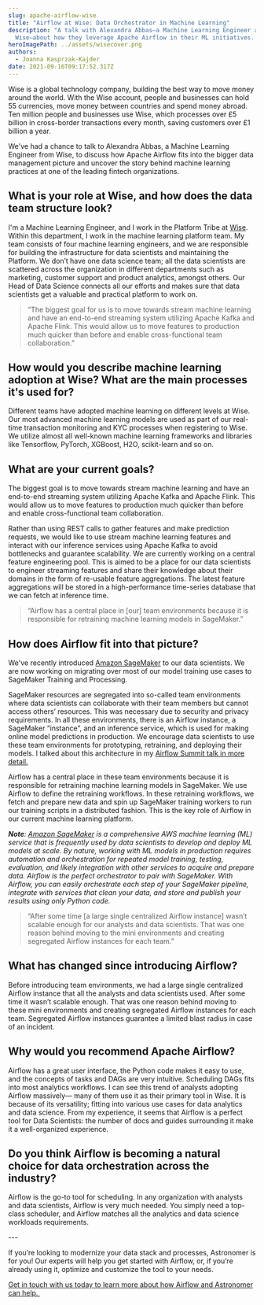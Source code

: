 ```yaml
---
slug: apache-airflow-wise
title: "Airflow at Wise: Data Orchestrator in Machine Learning"
description: "A talk with Alexandra Abbas—a Machine Learning Engineer at
  Wise—about how they leverage Apache Airflow in their ML initiatives. "
heroImagePath: ../assets/wisecover.png
authors:
  - Joanna Kasprzak-Kajder
date: 2021-09-16T09:17:52.317Z
---
```

Wise is a global technology company, building the best way to move money around the world. With the Wise account, people and businesses can hold 55 currencies, move money between countries and spend money abroad. Ten million people and businesses use Wise, which processes over £5 billion in cross-border transactions every month, saving customers over £1 billion a year.

We've had a chance to talk to Alexandra Abbas, a Machine Learning Engineer from Wise, to discuss how Apache Airflow fits into the bigger data management picture and uncover the story behind machine learning practices at one of the leading fintech organizations.  



## What is your role at Wise, and how does the data team structure look?

I'm a Machine Learning Engineer, and I work in the Platform Tribe at [Wise](https://wise.com/). Within this department, I work in the machine learning platform team. My team consists of four machine learning engineers, and we are responsible for building the infrastructure for data scientists and maintaining the Platform. We don’t have one data science team; all the data scientists are scattered across the organization in different departments such as marketing, customer support and product analytics, amongst others. Our Head of Data Science connects all our efforts and makes sure that data scientists get a valuable and practical platform to work on.

> “The biggest goal for us is to move towards stream machine learning and have an end-to-end streaming system utilizing Apache Kafka and Apache Flink. This would allow us to move features to production much quicker than before and enable cross-functional team collaboration.”

## How would you describe machine learning adoption at Wise? What are the main processes it's used for?

Different teams have adopted machine learning on different levels at Wise. Our most advanced machine learning models are used as part of our real-time transaction monitoring and KYC processes when registering to Wise. We utilize almost all well-known machine learning frameworks and libraries like Tensorflow, PyTorch, XGBoost, H2O, scikit-learn and so on.



## What are your current goals?

The biggest goal is to move towards stream machine learning and have an end-to-end streaming system utilizing Apache Kafka and Apache Flink. This would allow us to move features to production much quicker than before and enable cross-functional team collaboration.

Rather than using REST calls to gather features and make prediction requests, we would like to use stream machine learning features and interact with our inference services using Apache Kafka to avoid bottlenecks and guarantee scalability. We are currently working on a central feature engineering pool. This is aimed to be a place for our data scientists to engineer streaming features and share their knowledge about their domains in the form of re-usable feature aggregations. The latest feature aggregations will be stored in a high-performance time-series database that we can fetch at inference time.

> “Airflow has a central place in \[our] team environments because it is responsible for retraining machine learning models in SageMaker.”

## How does Airflow fit into that picture?

We've recently introduced [Amazon SageMaker](https://www.astronomer.io/guides/airflow-sagemaker) to our data scientists. We are now working on migrating over most of our model training use cases to SageMaker Training and Processing.

SageMaker resources are segregated into so-called team environments where data scientists can collaborate with their team members but cannot access others’ resources. This was necessary due to security and privacy requirements. In all these environments, there is an Airflow instance, a SageMaker “instance”, and an inference service, which is used for making online model predictions in production. We encourage data scientists to use these team environments for prototyping, retraining, and deploying their models. I talked about this architecture in my [Airflow Summit talk in more detail.](https://airflowsummit.org/sessions/2021/apache-airflow-at-wise/)

Airflow has a central place in these team environments because it is responsible for retraining machine learning models in SageMaker. We use Airflow to define the retraining workflows. In these retraining workflows, we fetch and prepare new data and spin up SageMaker training workers to run our training scripts in a distributed fashion. This is the key role of Airflow in our current machine learning platform.



***Note**: [Amazon SageMaker](https://aws.amazon.com/sagemaker/) is a comprehensive AWS machine learning (ML) service that is frequently used by data scientists to develop and deploy ML models at scale. By nature, working with ML models in production requires automation and orchestration for repeated model training, testing, evaluation, and likely integration with other services to acquire and prepare data. Airflow is the perfect orchestrator to pair with SageMaker. With Airflow, you can easily orchestrate each step of your SageMaker pipeline, integrate with services that clean your data, and store and publish your results using only Python code.*

> “After some time \[a large single centralized Airflow instance] wasn’t scalable enough for our analysts and data scientists. That was one reason behind moving to the mini environments and creating segregated Airflow instances for each team.”

## What has changed since introducing Airflow?

Before introducing team environments, we had a large single centralized Airflow instance that all the analysts and data scientists used. After some time it wasn’t scalable enough. That was one reason behind moving to these mini environments and creating segregated Airflow instances for each team. Segregated Airflow instances guarantee a limited blast radius in case of an incident.

## Why would you recommend Apache Airflow?  

Airflow has a great user interface, the Python code makes it easy to use, and the concepts of tasks and DAGs are very intuitive. Scheduling DAGs fits into most analytics workflows. I can see this trend of analysts adopting Airflow massively— many of them use it as their primary tool in Wise. It is because of its versatility; fitting into various use cases for data analytics and data science. From my experience, it seems that Airflow is a perfect tool for Data Scientists: the number of docs and guides surrounding it make it a well-organized experience. 



## Do you think Airflow is becoming a natural choice for data orchestration across the industry?

Airflow is the go-to tool for scheduling. In any organization with analysts and data scientists, Airflow is very much needed. You simply need a top-class scheduler, and Airflow matches all the analytics and data science workloads requirements. 

\---

If you’re looking to modernize your data stack and processes, Astronomer is for you! Our experts will help you get started with Airflow, or, if you’re already using it, optimize and customize the tool to your needs. 

[Get in touch with us today to learn more about how Airflow and Astronomer can help. ](https://www.astronomer.io/get-astronomer)